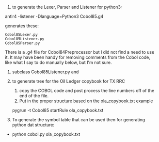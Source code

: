 1. to generate the Lexer, Parser and Listener for python3:

antlr4 -listener -Dlanguage=Python3 Cobol85.g4

generates these:

    Cobol85Lexer.py
    Cobol85Listener.py
    Cobol85Parser.py

There is a .g4 file for Cobol84Preprocessor but I did not find a need to use it.
It may have been handy for removing comments from the Cobol code, like what I say to do manually below, but I'm not sure.

1. subclass Cobol85Listener.py and 

1. to generate tree for the Oil Ledger copybook for TX RRC
    1. copy the COBOL code and post process the line numbers off of the end of the file.
    1. Put in the proper structure based on the ola_copybook.txt example

    pygrun -t Cobol85 startRule ola_copybook.txt

1. To generate the symbol table that can be used then for generating python dat structure:

* python cobol.py ola_copybook.txt
